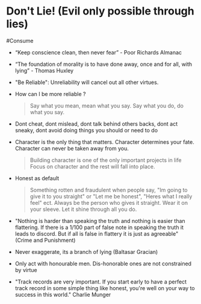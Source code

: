 # Don't Lie! (Evil only possible through lies)

#Consume 

- “Keep conscience clean, then never fear”  - Poor Richards Almanac

- “The foundation of morality is to have done away, once and for all, with lying” - Thomas Huxley
   

- "Be Reliable": Unreliability will cancel out all other virtues.  

- How can I be more reliable ? 
  > Say what you mean, mean what you say.
  > Say what you do, do what you say.

- Dont cheat, dont mislead, dont talk behind others backs, dont act sneaky, dont avoid doing things you should or need to do

- Character is the only thing that matters. Character determines your fate. Character can never be taken away from you. 

  > Building character is one of the only important projects in life
  > Focus on character and the rest will fall into place.

- Honest as default

  > Something rotten and fraudulent when people say, "Im going to give
    it to you straight" or "Let me be honest", "Heres what I really
    feel" ect.  Always be the person who gives it straight. Wear it on
    your sleeve. Let it shine through all you do.


- "Nothing is harder than speaking the truth and nothing is easier than flattering. If there is a 1/100 part of false note in speaking the truth it leads to discord. But if all is false in flattery it is just as agreeable"  (Crime and Punishment)

- Never exaggerate, its a branch of lying (Baltasar Gracian)

- Only act with honourable men. Dis-honorable ones are not constrained by virtue

- "Track records are very important. If you start early to have a perfect track record in some simple thing like honest, you're well on your way to success in this world."
   Charlie Munger
